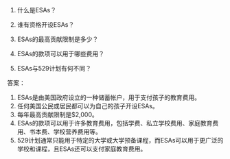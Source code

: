 

1. 什么是ESAs？

2. 谁有资格开设ESAs？

3. ESAs的最高贡献限制是多少？

4. ESAs的款项可以用于哪些费用？

5. ESAs与529计划有何不同？

答案：

1. ESAs是由美国政府设立的一种储蓄帐户，用于支付孩子的教育费用。
2. 任何美国公民或居民都可以为自己的孩子开设ESAs。
3. 每年最高贡献限制是$2,000。
4. ESAs的款项可以用于许多教育费用，包括学费、私立学校费用、家庭教育费用、书本费、学校营养费用等。
5. 529计划通常只能用于特定的大学或大学预备课程，而ESAs可以用于更广泛的学校和课程，且ESAs还可以支付家庭教育费用。